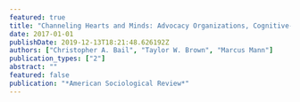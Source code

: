 ```yaml
---
featured: true
title: "Channeling Hearts and Minds: Advocacy Organizations, Cognitive-Emotional Currents, and Public Conversation"
date: 2017-01-01
publishDate: 2019-12-13T18:21:48.626192Z
authors: ["Christopher A. Bail", "Taylor W. Brown", "Marcus Mann"]
publication_types: ["2"]
abstract: ""
featured: false
publication: "*American Sociological Review*"
---
```


